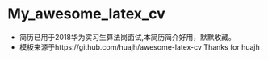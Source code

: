 # My_awesome_latex_cv
- 简历已用于2018华为实习生算法岗面试,本简历简介好用，默默收藏。
- 模板来源于https://github.com/huajh/awesome-latex-cv
Thanks for huajh 